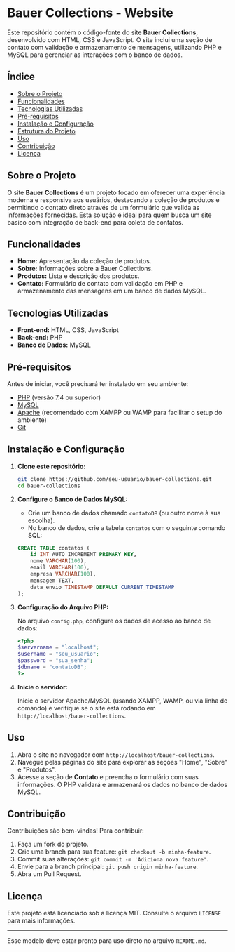 # Bauer Collections - Website

Este repositório contém o código-fonte do site **Bauer Collections**, desenvolvido com HTML, CSS e JavaScript. O site inclui uma seção de contato com validação e armazenamento de mensagens, utilizando PHP e MySQL para gerenciar as interações com o banco de dados.

## Índice

- [Sobre o Projeto](#sobre-o-projeto)
- [Funcionalidades](#funcionalidades)
- [Tecnologias Utilizadas](#tecnologias-utilizadas)
- [Pré-requisitos](#pré-requisitos)
- [Instalação e Configuração](#instalação-e-configuração)
- [Estrutura do Projeto](#estrutura-do-projeto)
- [Uso](#uso)
- [Contribuição](#contribuição)
- [Licença](#licença)

## Sobre o Projeto

O site **Bauer Collections** é um projeto focado em oferecer uma experiência moderna e responsiva aos usuários, destacando a coleção de produtos e permitindo o contato direto através de um formulário que valida as informações fornecidas. Esta solução é ideal para quem busca um site básico com integração de back-end para coleta de contatos.

## Funcionalidades

- **Home:** Apresentação da coleção de produtos.
- **Sobre:** Informações sobre a Bauer Collections.
- **Produtos:** Lista e descrição dos produtos.
- **Contato:** Formulário de contato com validação em PHP e armazenamento das mensagens em um banco de dados MySQL.

## Tecnologias Utilizadas

- **Front-end:** HTML, CSS, JavaScript
- **Back-end:** PHP
- **Banco de Dados:** MySQL

## Pré-requisitos

Antes de iniciar, você precisará ter instalado em seu ambiente:

- [PHP](https://www.php.net/downloads) (versão 7.4 ou superior)
- [MySQL](https://dev.mysql.com/downloads/)
- [Apache](https://httpd.apache.org/download.cgi) (recomendado com XAMPP ou WAMP para facilitar o setup do ambiente)
- [Git](https://git-scm.com/downloads)

## Instalação e Configuração

1. **Clone este repositório:**

    ```bash
    git clone https://github.com/seu-usuario/bauer-collections.git
    cd bauer-collections
    ```

2. **Configure o Banco de Dados MySQL:**

   - Crie um banco de dados chamado `contatoDB` (ou outro nome à sua escolha).
   - No banco de dados, crie a tabela `contatos` com o seguinte comando SQL:

    ```sql
    CREATE TABLE contatos (
        id INT AUTO_INCREMENT PRIMARY KEY,
        nome VARCHAR(100),
        email VARCHAR(100),
        empresa VARCHAR(100),
        mensagem TEXT,
        data_envio TIMESTAMP DEFAULT CURRENT_TIMESTAMP
    );
    ```

3. **Configuração do Arquivo PHP:**

   No arquivo `config.php`, configure os dados de acesso ao banco de dados:

    ```php
    <?php
    $servername = "localhost";
    $username = "seu_usuario";
    $password = "sua_senha";
    $dbname = "contatoDB";
    ?>
    ```

4. **Inicie o servidor:**

   Inicie o servidor Apache/MySQL (usando XAMPP, WAMP, ou via linha de comando) e verifique se o site está rodando em `http://localhost/bauer-collections`.


## Uso

1. Abra o site no navegador com `http://localhost/bauer-collections`.
2. Navegue pelas páginas do site para explorar as seções "Home", "Sobre" e "Produtos".
3. Acesse a seção de **Contato** e preencha o formulário com suas informações. O PHP validará e armazenará os dados no banco de dados MySQL.

## Contribuição

Contribuições são bem-vindas! Para contribuir:

1. Faça um fork do projeto.
2. Crie uma branch para sua feature: `git checkout -b minha-feature`.
3. Commit suas alterações: `git commit -m 'Adiciona nova feature'`.
4. Envie para a branch principal: `git push origin minha-feature`.
5. Abra um Pull Request.

## Licença

Este projeto está licenciado sob a licença MIT. Consulte o arquivo `LICENSE` para mais informações.

---

Esse modelo deve estar pronto para uso direto no arquivo `README.md`.


